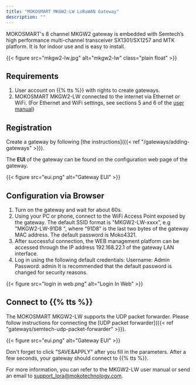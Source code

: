```yaml
---
title: "MOKOSMART MKGW2-LW LoRaWAN Gateway"
description: ""
---
```


MOKOSMART's 8 channel MKGW2 gateway is embedded with Semtech’s high performance multi-channel transceiver SX1301/SX1257 and MTK platform. It is for indoor use and is easy to install.

{{< figure src="mkgw2-lw.jpg" alt="mkgw2-lw" class="plain float" >}}

## Requirements

1. User account on {{% tts %}} with rights to create gateways.
2. MOKOSMART MKGW2-LW connected to the internet via Ethernet or WiFi. (For Ethernet and WiFi settings, see sections 5 and 6 of the [user manual](https://www.mokosmart.com/lorawan-gateway-mkgw2-lw/))

## Registration

Create a gateway by following [the instructions]({{< ref "/gateways/adding-gateways" >}}). 

The **EUI** of the gateway can be found on the configuration web page of the gateway. 

{{< figure src="eui.png" alt="Gateway EUI" >}}

## Configuration via Browser

1. Turn on the gateway and wait for about 60s.
2. Using your PC or phone, connect to the WiFi Access Point exposed by the gateway. The default SSID format is "MKGW2-LW-xxxx”, e.g "MKGW2-LW-91D8 ", where “91D8” is the last two bytes of the gateway MAC address. The default password is Moko4321.
3. After successful connection, the WEB management platform can be accessed through the IP address 192.168.22.1 of the gateway LAN interface.
4. Log in using the following default credentials:
 Username: Admin 
 Password: admin
It is recommended that the default password is changed for security reasons.

{{< figure src="login in web.png" alt="Login In Web" >}}

## Connect to {{% tts %}}

The MOKOSMART MKGW2-LW supports the UDP packet forwarder. Please follow instructions for connecting the [UDP packet forwarder]({{< ref "gateways/semtech-udp-packet-forwarder" >}}).

{{< figure src="eui.png" alt="Gateway EUI" >}}

Don't forget to click "SAVE&APPLY" after you fill in the parameters. After a few seconds, your gateway should connect to {{% tts %}}.

For more information, you can refer to the MKGW2-LW user manual or send an email to [support_lora@mokotechnology.com](mailto:support_lora@mokotechnology.com).
